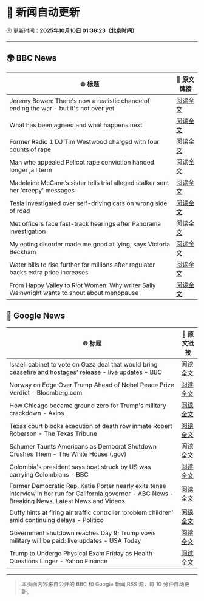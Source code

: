 # 🧠 新闻自动更新

🕒 更新时间：**2025年10月10日 01:36:23（北京时间）**

---

## 🌍 BBC News

| 🌐 标题 | 🔗 原文链接 |
|--------|-------------|
| Jeremy Bowen: There's now a realistic chance of ending the war - but it's not over yet | [阅读全文](https://www.bbc.com/news/articles/cn5q04yr345o?at_medium=RSS&at_campaign=rss) |
| What has been agreed and what happens next | [阅读全文](https://www.bbc.com/news/articles/cvgqx7ygq41o?at_medium=RSS&at_campaign=rss) |
| Former Radio 1 DJ Tim Westwood charged with four counts of rape | [阅读全文](https://www.bbc.com/news/articles/ckge5zrl69xo?at_medium=RSS&at_campaign=rss) |
| Man who appealed Pelicot rape conviction handed longer jail term | [阅读全文](https://www.bbc.com/news/articles/cq65e2jdd3lo?at_medium=RSS&at_campaign=rss) |
| Madeleine McCann’s sister tells trial alleged stalker sent her 'creepy' messages | [阅读全文](https://www.bbc.com/news/articles/cp3vg385jgko?at_medium=RSS&at_campaign=rss) |
| Tesla investigated over self-driving cars on wrong side of road | [阅读全文](https://www.bbc.com/news/articles/cvg02rdxxz7o?at_medium=RSS&at_campaign=rss) |
| Met officers face fast-track hearings after Panorama investigation | [阅读全文](https://www.bbc.com/news/articles/c1dqvp1exxxo?at_medium=RSS&at_campaign=rss) |
| My eating disorder made me good at lying, says Victoria Beckham | [阅读全文](https://www.bbc.com/news/articles/crrj4v9wre8o?at_medium=RSS&at_campaign=rss) |
| Water bills to rise further for millions after regulator backs extra price increases | [阅读全文](https://www.bbc.com/news/articles/cvg4jkexgl1o?at_medium=RSS&at_campaign=rss) |
| From Happy Valley to Riot Women: Why writer Sally Wainwright wants to shout about menopause | [阅读全文](https://www.bbc.com/news/articles/c0jqxpx34gqo?at_medium=RSS&at_campaign=rss) |

## 📰 Google News

| 🌐 标题 | 🔗 原文链接 |
|--------|-------------|
| Israeli cabinet to vote on Gaza deal that would bring ceasefire and hostages' release - live updates - BBC | [阅读全文](https://news.google.com/rss/articles/CBMiVEFVX3lxTE5RUENINEF0TGxRbGtNeTFUclZfTm0xUTc1UlFlUmRFTGlraENZd2s2Y3U0enRDUG0yNjJOdHBWRFdwR01ndEhWc2pxM0lYSG8wVS10dA?oc=5) |
| Norway on Edge Over Trump Ahead of Nobel Peace Prize Verdict - Bloomberg.com | [阅读全文](https://news.google.com/rss/articles/CBMisAFBVV95cUxNY0Nkd3ludVg1dlJHa1NNZ0prZXM4dXhubEY2emlkNHljclJ3SDAtWTE5bS1xX2g1UTBFT3ZXdklZSmRjMnZ2MWVkWklhQ2FGWTIwSUthRVo5cnRqU19HeWl5WV9RY29tMWwxNnlBaXY3RjNIVm1QMjQ1YjZ0SjBNY2tQenpCZ3FKT1Frc2RkaHNyOXVzeERONFhHY3cxRzYtdHlXcWFVVlRNaEprSXJRdw?oc=5) |
| How Chicago became ground zero for Trump's military crackdown - Axios | [阅读全文](https://news.google.com/rss/articles/CBMiggFBVV95cUxPRHR2bjkwRXpoNVZWb2h6bm9oTzNDdVhjM2NMbGJ4ZS1sY0NTOTY0UTNjUGlKTW9TQVVZV014TWc3eEhDYkhoZEphc0l4c29CNXJsbE1lLVhsUVBWaWI4QWs3ZEVHRUF4Z29DSHRSSGVMcHB2b0FycTNEejF2Q2VnWm5B?oc=5) |
| Texas court blocks execution of death row inmate Robert Roberson - The Texas Tribune | [阅读全文](https://news.google.com/rss/articles/CBMiqgFBVV95cUxQN3U3bUpQLWJzZUJTdXpROU9NaW9FcXcwbkNiOF9LN0tOZElyUWthcHBfRU1pbzR3TFN0TGFhNVJYd0VyYk91SkM1RmtPVnVvM0dLTlF4RUU2c1NYeG9VSHpDVndZYW82cnhISjh1WlJ4Y3huU1lLRUFSX2hvdmFzaXZyZFpnWTM2bkN1TzNfNDhpQWRKbktJOW1kdnlaZ202SG5fR3A5UE1uZw?oc=5) |
| Schumer Taunts Americans as Democrat Shutdown Crushes Them - The White House (.gov) | [阅读全文](https://news.google.com/rss/articles/CBMipgFBVV95cUxOQ3VmdjdKZHM5ZEQ0cXFNNXdGVE5GVUw2Y3I3eXpkTHpVN1ZZX0NKdzNSMk5rak9CMnNJTk9TYzR4eFludjdUZVFkUlRiLUJ0N0loOE1IZlRvOHpZcHlSaDNELWRkbU1jbUJuazJWTFRFd1k2Z01BME1fRzY5MjFxQ25MVnQySEczUWJDTzFOSHhGZS1wdEYtaC1mVjc4V1NzMzZTbXB3?oc=5) |
| Colombia's president says boat struck by US was carrying Colombians - BBC | [阅读全文](https://news.google.com/rss/articles/CBMiWkFVX3lxTE5oWmFsUXF4c1UtRURoa1V5ZnBrZXpqT01OUHhIYVJjd19jOVd5TFprb1k5OVlFT0FOZWtaOGUwZU4yY0lUSnJLQVlmOFpMYXc3SGV1VFlDQUZJUdIBX0FVX3lxTE5LSVV4dDdBSEUyLVdhLXpFTlNNTnd2RFE0MEVGQU8yZjdVM3lUQjZwT3pBLUlERThybmhyeGxGQXUtWDNjeXNyaEF6bHlnM1FycTF1b21fTVFwTmhvSWM0?oc=5) |
| Former Democratic Rep. Katie Porter nearly exits tense interview in her run for California governor - ABC News - Breaking News, Latest News and Videos | [阅读全文](https://news.google.com/rss/articles/CBMirAFBVV95cUxPSEJsNmdnakxjTHY4QVFmYzhWX0hyazRXc1BpUG44VU16blVmcUpxRUxwa21uNGUzYWNIdHlFbHNTczhBdk9jZ3J2ejg3cmFJcjVaQnRibnVOVGdKSlJsZmVLWjVTNlBrSTNyMDB2Tkw1NktGbDJjUXZubmtSQzFKSmJPV3A3dm9Cb0hpWFNlZGVfNGFkNEpMbzk5ZEV5V1VZV0pRYzhPLVNjSkR00gGyAUFVX3lxTE9ZcHlGb1VPeTlhV0toV1VHVS1QeXBaT2x4aDkyR25tZlhLUV8tMGRheHFodlIyLU9EVlpmdkJFV2tyUTdCSGNzSTNsZC15Zjl6ZjZ5SVlZMXNsUGNPRXFSbFNFY2xkVmVFci10VTdfbjJGcUhEX19BeVE1WEtVRmVJWW5ranMxUE5NUmotTHh6STIxSHZfU3E3WHVrTTJyQS1faWE5eGNPeTZzcU9YWE5sTFE?oc=5) |
| Duffy hints at firing air traffic controller ‘problem children’ amid continuing delays - Politico | [阅读全文](https://news.google.com/rss/articles/CBMilwFBVV95cUxQMXhCcmQ5M1JtYUFwWEQ2bVdnN2xPSWhyT09zUUpzMkI1OVdKTVJSMEV0dXh1d1NndVRTM0FMUy1oWmJWaEZHWGIzNHVFMDlDRlZsQVFCSHFhNzVPLVJuQTN6aGJBRVZabjQ3dEZtaUEwODVRajU3TE84Uy10RVlWOHNlUjV4NTJEVmFCN2NrRzducWV1X204?oc=5) |
| Government shutdown reaches Day 9; Trump vows military will be paid: live updates - USA Today | [阅读全文](https://news.google.com/rss/articles/CBMixAFBVV95cUxNWHV5aVREVW9ob3JHejkxc3BOZjZRS21FUktDODd3MjBKdl9pMENQeWlnYmliUU90X1Z5THJ5YVFCMHQwUFVfc2w4ckpLa2xnbEI5ZHE4RGpibWhHeTZ5TzR1dUtPd2hGbWpkR2RuVVZsTTU5TFh3Tjk1WDR4ZXpfanc5TURSZ3NrbVZxaHg1MXUyQUk0RFBtVVZfVlM5eXdYVUVWbFF6OXpHS3lBUjdwaUF4bnQ2R2xIODF6b2NJOTM2blFN?oc=5) |
| Trump to Undergo Physical Exam Friday as Health Questions Linger - Yahoo Finance | [阅读全文](https://news.google.com/rss/articles/CBMihwFBVV95cUxQaVppZ0tCTWZnWjlMeDV2eTRDR2FWMTJSdmwyR2ExenI4UUViX25XWGJWOEFTQjg1QUU0MVE0SnhjS012VjRqUlQtUWFoOS10LUMxUm9vUXF5TllRNms0Q2ZhWFFrSER0Y3BucHRPUk5WRHl3Qk5kT1FPM1dTZ19vczY0dXlTeTg?oc=5) |

---
> 本页面内容来自公开的 BBC 和 Google 新闻 RSS 源，每 10 分钟自动更新。